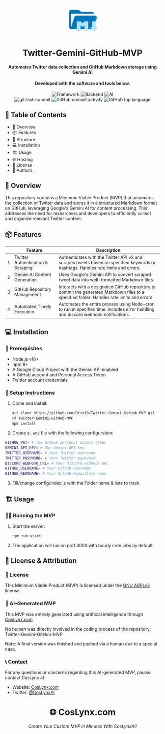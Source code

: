 <div class="hero-icon" align="center">
  <img src="https://raw.githubusercontent.com/PKief/vscode-material-icon-theme/ec559a9f6bfd399b82bb44393651661b08aaf7ba/icons/folder-markdown-open.svg" width="100" />
</div>

<h1 align="center">
Twitter-Gemini-GitHub-MVP
</h1>
<h4 align="center">Automates Twitter data collection and GitHub Markdown storage using Gemini AI</h4>
<h4 align="center">Developed with the software and tools below.</h4>
<div class="badges" align="center">
  <img src="https://img.shields.io/badge/Framework-Node.js%20with%20Express.js-blue" alt="Framework">
  <img src="https://img.shields.io/badge/Backend-JavaScript-red" alt="Backend">
  <img src="https://img.shields.io/badge/AI-Google%20Gemini-black" alt="AI">
</div>
<div class="badges" align="center">
  <img src="https://img.shields.io/github/last-commit/Drix10/Twitter-Gemini-GitHub-MVP?style=flat-square&color=5D6D7E" alt="git-last-commit" />
  <img src="https://img.shields.io/github/commit-activity/m/Drix10/Twitter-Gemini-GitHub-MVP?style=flat-square&color=5D6D7E" alt="GitHub commit activity" />
  <img src="https://img.shields.io/github/languages/top/Drix10/Twitter-Gemini-GitHub-MVP?style=flat-square&color=5D6D7E" alt="GitHub top language" />
</div>

## 📑 Table of Contents

- 📍 Overview
- 📦 Features
- 📂 Structure
- 💻 Installation
- 🏗️ Usage
- 🌐 Hosting
- 📄 License
- 👏 Authors

## 📍 Overview

This repository contains a Minimum Viable Product (MVP) that automates the collection of Twitter data and stores it in a structured Markdown format on GitHub, leveraging Google's Gemini AI for content processing. This addresses the need for researchers and developers to efficiently collect and organize relevant Twitter content.

## 📦 Features

|     | Feature                           | Description                                                                                                                                 |
| --- | --------------------------------- | ------------------------------------------------------------------------------------------------------------------------------------------- |
| 1   | Twitter Authentication & Scraping | Authenticates with the Twitter API v2 and scrapes tweets based on specified keywords or hashtags. Handles rate limits and errors.           |
| 2   | Gemini AI Content Generation      | Uses Google's Gemini API to convert scraped tweet data into well-formatted Markdown files.                                                  |
| 3   | GitHub Repository Management      | Interacts with a designated GitHub repository to commit the generated Markdown files to a specified folder. Handles rate limits and errors. |
| 4   | Automated Timely Execution        | Automates the entire process using Node-cron to run at specified time. Includes error handling and discord webhook notifications.           |

## 💻 Installation

### 🔧 Prerequisites

- Node.js v16+
- npm 8+
- A Google Cloud Project with the Gemini API enabled
- A GitHub account and Personal Access Token
- Twitter account credentials

### 🚀 Setup Instructions

1. Clone and install:

```bash
   git clone https://github.com/Drix10/Twitter-Gemini-GitHub-MVP.git
   cd Twitter-Gemini-GitHub-MVP
   npm install
```

2. Create a `.env` file with the following configuration:

```bash
GITHUB_PAT= # The GitHub personal access token
GEMINI_API_KEY= # The Gemini API key
TWITTER_USERNAME= # Your Twitter username
TWITTER_PASSWORD= # Your Twitter password
DISCORD_WEBHOOK_URL= # Your Discord webhook URL
GITHUB_USERNAME= # Your Github Username
GITHUB_REPONAME= # Your Github Repository name
```

3. Fill/change config/index.js with the Folder name & lists to track

## 🏗️ Usage

### 🏃‍♂️ Running the MVP

1. Start the server:
   ```bash
   npm run start
   ```
2. The application will run on port 3000 with hourly cron jobs by default.

## 📄 License & Attribution

### 📄 License

This Minimum Viable Product (MVP) is licensed under the [GNU AGPLv3](https://choosealicense.com/licenses/agpl-3.0/) license.

### 🤖 AI-Generated MVP

This MVP was entirely generated using artificial intelligence through [CosLynx.com](https://coslynx.com).

No human was directly involved in the coding process of the repository: Twitter-Gemini-GitHub-MVP

Note: A final version was finished and pushed via a human due to a special case.

### 📞 Contact

For any questions or concerns regarding this AI-generated MVP, please contact CosLynx at:

- Website: [CosLynx.com](https://coslynx.com)
- Twitter: [@CosLynxAI](https://x.com/CosLynxAI)

<p align="center">
  <h1 align="center">🌐 CosLynx.com</h1>
</p>
<p align="center">
  <em>Create Your Custom MVP in Minutes With CosLynxAI!</em>
</p>
<div class="badges" align="center">
<img src="https://img.shields.io/badge/Developers-Drix10,_Kais_Radwan-red" alt="">
<img src="https://img.shields.io/badge/Website-CosLynx.com-blue" alt="">
<img src="https://img.shields.io/badge/Backed_by-Google,_Microsoft_&_Amazon_for_Startups-red" alt="">
<img src="https://img.shields.io/badge/Finalist-Backdrop_Build_v4,_v6-black" alt="">
</div>
